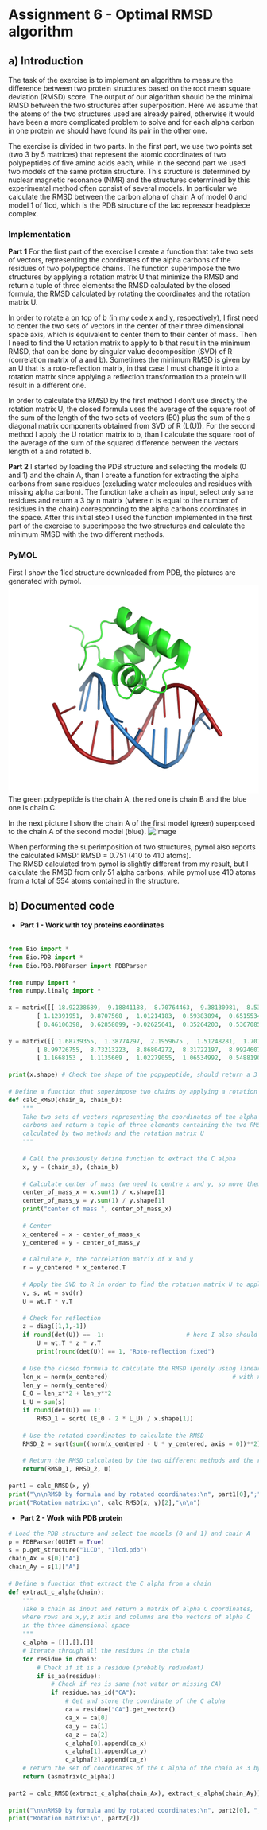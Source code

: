# Assignment 6 - Optimal RMSD algorithm 

## a) Introduction

The task of the exercise is to implement an algorithm to measure the difference between two protein structures based on the root mean square deviation (RMSD) score. The output of our algorithm should be the minimal RMSD between the two structures after superposition. Here we assume that the atoms of the two structures used are already paired, otherwise it would have been a more complicated problem to solve and for each alpha carbon in one protein we should have found its pair in the other one.  

The exercise is divided in two parts. In the first part, we use two points set (two 3 by 5 matrices) that represent the atomic coordinates of two polypeptides of five amino acids each, while in the second part we used two models of the same protein structure. This structure is determined by nuclear magnetic resonance (NMR) and the structures determined by this experimental method often consist of several models. In particular we calculate the RMSD between the carbon alpha of chain A of model 0 and model 1 of 1lcd, which is the PDB structure of the lac repressor headpiece complex.

### Implementation

__Part 1__
For the first part of the exercise I create a function that take two sets of vectors, representing the coordinates of the alpha carbons of the residues of two polypeptide chains. The function superimpose the two structures by applying a rotation matrix U that minimize the RMSD and return a tuple of three elements: the RMSD calculated by the closed formula, the RMSD calculated by rotating the coordinates and the rotation matrix U.  

In order to rotate a on top of b (in my code x and y, respectively), I first need to center the two sets of vectors in the center of their three dimensional space axis, which is equivalent to center them to their center of mass. Then I need to find the U rotation matrix to apply to b that result in the minimum RMSD, that can be done by singular value decomposition (SVD) of R (correlation matrix of a and b). Sometimes the minimum RMSD is given by an U that is a roto-reflection matrix, in that case I must change it into a rotation matrix since applying a reflection transformation to a protein will result in a different one.  

In order to calculate the RMSD by the first method I don’t use directly the rotation matrix U, the closed formula uses the average of the square root of the sum of the length of the two sets of vectors (E0) plus the sum of the s diagonal matrix components obtained from SVD of R (L(U)). For the second method I apply the U rotation matrix to b, than I calculate the square root of the average of the sum of the squared difference between the vectors length of a and rotated b.

__Part 2__
I started by loading the PDB structure and selecting the models (0 and 1) and the chain A, than I create a function for extracting the alpha carbons from sane residues (excluding water molecules and residues with missing alpha carbon). The function take a chain as input, select only sane 
residues and return a 3 by n matrix (where n is equal to the number of residues in the chain) corresponding to the alpha carbons coordinates in the space.
After this initial step I used the function implemented in the first part of the exercise to superimpose the two structures and calculate the minimum RMSD with the two different methods.  

### PyMOL
First I show the 1lcd structure downloaded from PDB, the pictures are generated with pymol.
![Image](1lcd_model_colours.png)
The green polypeptide is the chain A, the red one is chain B and the blue one is chain C.  

In the next picture I show the chain A of the first model (green) superposed to the chain A of the second model (blue).
![Image](1lcd_aligned_pymol)

When performing the superimposition of two structures, pymol also reports the calculated RMSD: RMSD = 0.751 (410 to 410 atoms).  
The RMSD calculated from pymol is slightly different from my result, but I calculate the RMSD from only 51 alpha carbons, while pymol use 410 atoms from a total of 554 atoms contained in the structure.

## b) Documented code

* __Part 1 - Work with toy proteins coordinates__

```python

from Bio import *
from Bio.PDB import *
from Bio.PDB.PDBParser import PDBParser

from numpy import *
from numpy.linalg import *

x = matrix([[ 18.92238689,  9.18841188,  8.70764463,  9.38130981,  8.53057997],      # x
        [ 1.12391951,  0.8707568 ,  1.01214183,  0.59383894,  0.65155349],           # y 
        [ 0.46106398,  0.62858099, -0.02625641,  0.35264203,  0.53670857]], 'f')     # z

y = matrix([[ 1.68739355,  1.38774297,  2.1959675 ,  1.51248281,  1.70793414],
        [ 8.99726755,  8.73213223,  8.86804272,  8.31722197,  8.9924607 ],
        [ 1.1668153 ,  1.1135669 ,  1.02279055,  1.06534992,  0.54881902]], 'f')

print(x.shape) # Check the shape of the popypeptide, should return a 3 by n matrix where n equal the number of residues

# Define a function that superimpose two chains by applying a rotation matrix U that minimize the RMSD
def calc_RMSD(chain_a, chain_b):
    """
    Take two sets of vectors representing the coordinates of the alpha 
    carbons and return a tuple of three elements containing the two RMSD 
    calculated by two methods and the rotation matrix U
    """

    # Call the previously define function to extract the C alpha
    x, y = (chain_a), (chain_b)

    # Calculate center of mass (we need to centre x and y, so move them to their center of mass)
    center_of_mass_x = x.sum(1) / x.shape[1]
    center_of_mass_y = y.sum(1) / y.shape[1]
    print("center of mass ", center_of_mass_x)

    # Center
    x_centered = x - center_of_mass_x
    y_centered = y - center_of_mass_y

    # Calculate R, the correlation matrix of x and y
    r = y_centered * x_centered.T 

    # Apply the SVD to R in order to find the rotation matrix U to apply to Y in order to minimize the RMSD
    v, s, wt = svd(r)                
    U = wt.T * v.T 

    # Check for reflection  
    z = diag([1,1,-1])                
    if round(det(U)) == -1:                       # here I also should change the third value of the s vector
        U = wt.T * z * v.T
        print(round(det(U)) == 1, "Roto-reflection fixed")

    # Use the closed formula to calculate the RMSD (purely using linear algebra)
    len_x = norm(x_centered)                                   # with x.A we can use x as array (element wise moltiplication) 
    len_y = norm(y_centered)
    E_0 = len_x**2 + len_y**2
    L_U = sum(s)
    if round(det(U)) == 1:
        RMSD_1 = sqrt( (E_0 - 2 * L_U) / x.shape[1])

    # Use the rotated coordinates to calculate the RMSD
    RMSD_2 = sqrt(sum((norm(x_centered - U * y_centered, axis = 0))**2) / x.shape[1]) # with axis = 0 output the sum of each col
    
    # Return the RMSD calculated by the two different methods and the rotation matrix U
    return(RMSD_1, RMSD_2, U)

part1 = calc_RMSD(x, y)
print("\n\nRMSD by formula and by rotated coordinates:\n", part1[0],";", part1[1],"\n")
print("Rotation matrix:\n", calc_RMSD(x, y)[2],"\n\n")
```

* __Part 2 - Work with PDB protein__

```python
# Load the PDB structure and select the models (0 and 1) and chain A
p = PDBParser(QUIET = True)
s = p.get_structure("1LCD", "1lcd.pdb")
chain_Ax = s[0]["A"]
chain_Ay = s[1]["A"]

# Define a function that extract the C alpha from a chain
def extract_c_alpha(chain):
    """
    Take a chain as input and return a matrix of alpha C coordinates, 
    where rows are x,y,z axis and columns are the vectors of alpha C 
    in the three dimensional space
    """
    c_alpha = [[],[],[]]
    # Iterate through all the residues in the chain
    for residue in chain:
        # Check if it is a residue (probably redundant)
        if is_aa(residue):
            # Check if res is sane (not water or missing CA)
            if residue.has_id("CA"):      
                # Get and store the coordinate of the C alpha                           
                ca = residue["CA"].get_vector()                      
                ca_x = ca[0]
                ca_y = ca[1]
                ca_z = ca[2]
                c_alpha[0].append(ca_x)
                c_alpha[1].append(ca_y)
                c_alpha[2].append(ca_z)
    # return the set of coordinates of the C alpha of the chain as 3 by n matrix, where n are the number of residues
    return (asmatrix(c_alpha))

part2 = calc_RMSD(extract_c_alpha(chain_Ax), extract_c_alpha(chain_Ay))

print("\n\nRMSD by formula and by rotated coordinates:\n", part2[0], ";", part2[1], "\n")
print("Rotation matrix:\n", part2[2])
```